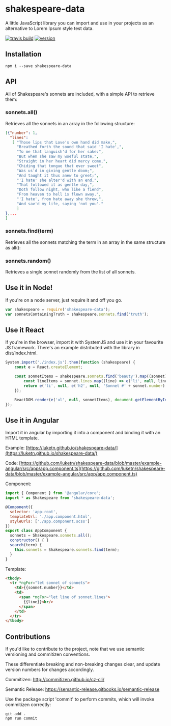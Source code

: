 # shakespeare-data
A little JavaScript library you can import and use in your projects as an alternative to Lorem Ipsum style test data.

[![travis build](https://img.shields.io/travis/luketn/shakespeare-data.svg?style=flat-square)](https://travis-ci.org/luketn/shakespeare-data)
[![version](https://img.shields.io/npm/v/shakespeare-data.svg?style=flat-square)](http://npm.im/shakespeare-data)

## Installation
```
npm i --save shakespeare-data
```

## API
All of Shakespeare's sonnets are included, with a simple API to retrieve them:

### sonnets.all()
Retrieves all the sonnets in an array in the following structure:
```json
[{"number": 1,
  "lines":
   [ "Those lips that Love's own hand did make,",
     "Breathed forth the sound that said 'I hate',",
     "To me that languish'd for her sake:",
     "But when she saw my woeful state,",
     "Straight in her heart did mercy come,",
     "Chiding that tongue that ever sweet",
     "Was us'd in giving gentle doom;",
     "And taught it thus anew to greet;",
     "'I hate' she alter'd with an end,",
     "That followed it as gentle day,",
     "Doth follow night, who like a fiend",
     "From heaven to hell is flown away.",
     "'I hate', from hate away she threw,",
     "And sav'd my life, saying 'not you'." 
     ] 
},...
]
```

### sonnets.find(term)
Retrieves all the sonnets matching the term in an array in the same structure as all():

### sonnets.random()
Retrieves a single sonnet randomly from the list of all sonnets.


## Use it in Node!
If you're on a node server, just require it and off you go.

```javascript
var shakespeare = require('shakespeare-data');
var sonnetsContainingTruth = shakespeare.sonnets.find('truth');
```

## Use it React
If you're in the browser, import it with SystemJS and use it in your favourite JS framework.
There's an example distributed with the library in dist/index.html.

```javascript
System.import('./index.js').then(function (shakespeare) {
    const e = React.createElement;

    const sonnetItems = shakespeare.sonnets.find('beauty').map((sonnet) => {
        const lineItems = sonnet.lines.map((line) => e('li', null, line));
        return e('li', null, e('h2', null, 'Sonnet #' + sonnet.number), e('ul', null, lineItems));
    });

    ReactDOM.render(e('ul', null, sonnetItems), document.getElementById('root'));
});
```

## Use it in Angular
Import it in angular by importing it into a component and binding it with an HTML template.

Example: 
[https://luketn.github.io/shakespeare-data/](https://luketn.github.io/shakespeare-data/)

Code: [https://github.com/luketn/shakespeare-data/blob/master/example-angular/src/app/app.component.ts](https://github.com/luketn/shakespeare-data/blob/master/example-angular/src/app/app.component.ts)

Component:

```javascript
import { Component } from '@angular/core';
import * as Shakespeare from 'shakespeare-data';

@Component({
  selector: 'app-root',
  templateUrl: './app.component.html',
  styleUrls: ['./app.component.scss']
})
export class AppComponent {
  sonnets = Shakespeare.sonnets.all();
  constructor() { }
  search(term) {
    this.sonnets = Shakespeare.sonnets.find(term);
  }
}
```
Template:
```html
<tbody>
  <tr *ngFor="let sonnet of sonnets">
    <td>{{sonnet.number}}</td>
    <td>
      <span *ngFor="let line of sonnet.lines">
        {{line}}<br/>
      </span>
    </td>
  </tr>
</tbody>
```


## Contributions
If you'd like to contribute to the project, note that we use semantic versioning and commitizen conventions.

These differentiate breaking and non-breaking changes clear, and update version numbers for changes accordingly.

Commitizen:
http://commitizen.github.io/cz-cli/

Semantic Release: 
https://semantic-release.gitbooks.io/semantic-release

Use the package script 'commit' to perform commits, which will invoke commitizen correctly:
```
git add .
npm run commit
```
